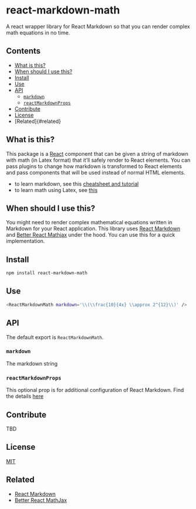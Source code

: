 # react-markdown-math

A react wrapper library for React Markdown so that you can render complex math equations in no time.

## Contents

*   [What is this?](#what-is-this)
*   [When should I use this?](#when-should-i-use-this)
*   [Install](#install)
*   [Use](#use)
*   [API](#api)
    *   [`markdown`](#markdown)
    *   [`reactMarkdownProps`](#reactMarkdownProps)
*   [Contribute](#contribute)
*   [License](#license)
*   [Related]{#related}

## What is this?

This package is a [React][] component that can be given a string of markdown with math (in Latex format)
that it’ll safely render to React elements.
You can pass plugins to change how markdown is transformed to React elements and
pass components that will be used instead of normal HTML elements.

*   to learn markdown, see this [cheatsheet and tutorial][cheat]
*   to learn math using Latex, see [this][latex]
## When should I use this?

You might need to render complex mathematical equations written in Markdown for your React application. This library uses [React Markdown][react-markdown] and [Better React Mathjax][better-react-mathjax] under the hood. You can use this for a quick implementation.

## Install

```sh
npm install react-markdown-math
```
## Use

```sh
<ReactMarkdownMath markdown='\\(\\frac{10}{4x} \\approx 2^{12}\\)' />
```

## API

The default export is `ReactMarkdownMath`.

### `markdown`

The markdown string
### `reactMarkdownProps`

This optional prop is for additional configuration of React Markdown. Find the details [here][react-markdown-props]

## Contribute

TBD

## License

[MIT][license]

## Related

* [React Markdown][react-markdown]
* [Better React MathJax][better-react-mathjax]

[latex]: https://www1.cmc.edu/pages/faculty/aaksoy/latex/latexthree.html

[react]: http://reactjs.org

[license]: license

[cheat]: https://commonmark.org/help/

[unified]: https://github.com/unifiedjs/unified

[rehype]: https://github.com/rehypejs/rehype

[react-remark]: https://github.com/remarkjs/react-remark

[react-markdown]: https://github.com/remarkjs/react-markdown

[react-markdown-props]: https://github.com/remarkjs/react-markdown#props

[better-react-mathjax]: https://github.com/fast-reflexes/better-react-mathjax
